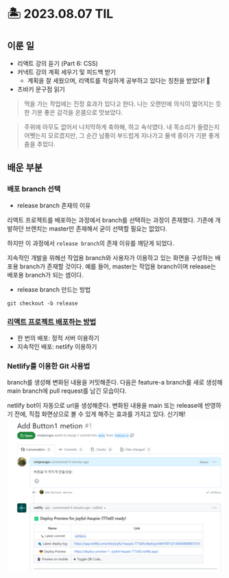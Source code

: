 # 🏝️ 2023.08.07 TIL
## 이룬 일
- 리액트 강의 듣기 (Part 6: CSS)
- 커낵트 강의 계획 세우기 및 피드백 받기
    - 계획을 잘 세웠으며, 리액트를 착실하게 공부하고 있다는 칭찬을 받았다! 🌟
- 츠바키 문구점 읽기
> 먹을 가는 작업에는 진정 효과가 있다고 한다. 나는 오랜만에 의식이 엷어지는 듯한 기분 좋은 감각을 온몸으로 맛보았다.

> 주위에 아무도 없어서 나지막하게 축하해, 하고 속삭였다. 내 목소리가 들렸는지 어쨋는지 모르겠지만, 그 순간 남풍이 부드럽게 지나가고 물색 종이가 기분 좋게 춤을 추었다.

## 배운 부분
### 배포 branch 선택
- release branch 존재의 이유

리액트 프로젝트를 배포하는 과정에서 branch를 선택하는 과정이 존재했다. 기존에 개발하던 브랜치는 master만 존재해서 굳이 선택할 필요는 없었다. 

하지만 이 과정에서 `release branch`의 존재 이유를 깨닫게 되었다.

지속적인 개발을 위해선 작업용 branch와 사용자가 이용하고 있는 화면을 구성하는 배포용 branch가 존재할 것이다. 예를 들어, master는 작업용 branch이며 release는 배포용 branch가 되는 셈이다.

- release branch 만드는 방법

```
git checkout -b release
```

### [리액트 프로젝트 배포하는 방법](https://create-react-app.dev/docs/deployment#static-server)
- 한 번의 배포: 정적 서버 이용하기
- 지속적인 배포: netlify 이용하기

### Netlify를 이용한 Git 사용법
branch를 생성해 변화된 내용을 커밋해준다. 다음은 feature-a branch를 새로 생성해 main branch에 pull request를 남긴 모습이다.

netlify bot이 자동으로 url을 생성해준다. 변화된 내용을 main 또는 release에 반영하기 전에, 직접 화면상으로 볼 수 있게 해주는 효과를 가지고 있다. 신기해!
![Alt text](./image/230807.png)